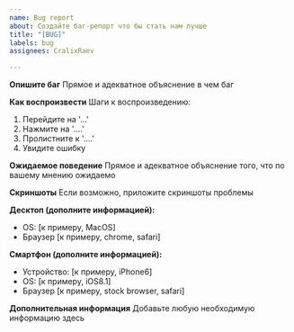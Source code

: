 ```yaml
---
name: Bug report
about: Создайте баг-репорт что бы стать нам лучше
title: "[BUG]"
labels: bug
assignees: CralixRaev

---
```


**Опишите баг**
Прямое и адекватное объяснение в чем баг

**Как воспроизвести**
Шаги к воспроизведению:
1. Перейдите на '...'
2. Нажмите на '....'
3. Пролистните к '....'
4. Увидите ошибку

**Ожидаемое поведение**
Прямое и адекватное объяснение того, что по вашему мнению ожидаемо

**Скриншоты**
Если возможно, приложите скриншоты проблемы

**Десктоп (дополните информацией):**
 - OS: [к примеру, MacOS]
 - Браузер [к примеру, chrome, safari]

**Смартфон (дополните информацией):**
 - Устройство: [к примеру, iPhone6]
 - OS: [к примеру, iOS8.1]
 - Браузер [к примеру, stock browser, safari]

**Дополнительная информация**
Добавьте любую необходимую информацию здесь
